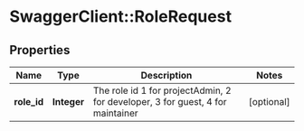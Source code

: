 # SwaggerClient::RoleRequest

## Properties
Name | Type | Description | Notes
------------ | ------------- | ------------- | -------------
**role_id** | **Integer** | The role id 1 for projectAdmin, 2 for developer, 3 for guest, 4 for maintainer | [optional] 



